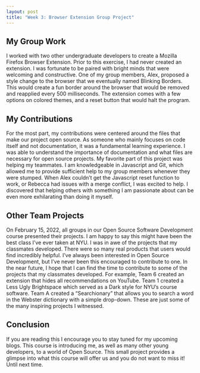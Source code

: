 ```yaml
---
layout: post
title: "Week 3: Browser Extension Group Project"
---
```


## My Group Work

I worked with two other undergraduate developers to create a Mozilla Firefox Browser Extension. Prior to this exercise, I had never created an extension. I was fortunate to be paired with bright minds that were welcoming and constructive. One of my group members, Alex, proposed a style change to the browser that we eventually named Blinking Borders. This would create a fun border around the browser that would be removed and reapplied every 500 milliseconds. The extension comes with a few options on colored themes, and a reset button that would halt the program. 

## My Contributions

For the most part, my contributions were centered around the files that make our project open source. As someone who mainly focuses on code itself and not documentation, it was a fundamental learning experience. I was able to understand the importance of documentation and what files are necessary for open source projects. 
My favorite part of this project was helping my teammates. I am knowledgeable in Javascript and Git, which allowed me to provide sufficient help to my group members whenever they were stumped. When Alex couldn’t get the Javascript reset function to work, or Rebecca had issues with a merge conflict, I was excited to help. I discovered that helping others with something I am passionate about can be even more exhilarating than doing it myself. 

## Other Team Projects

On February 15, 2022, all groups in our Open Source Software Development course presented their projects. I am happy to say this might have been the best class I’ve ever taken at NYU. I was in awe of the projects that my classmates developed. There were so many real products that users would find incredibly helpful. I’ve always been interested in Open Source Development, but I’ve never been this encouraged to contribute to one. In the near future, I hope that I can find the time to contribute to some of the projects that my classmates developed. For example, Team 6 created an extension that hides all recommendations on YouTube. Team 1 created a Less Ugly Brightspace which served as a Dark style for NYU’s course software. Team A created a “Searchionary” that allows you to search a word in the Webster dictionary with a simple drop-down. These are just some of the many inspiring projects I witnessed. 

## Conclusion

If you are reading this I encourage you to stay tuned for my upcoming blogs. This course is introducing me, as well as many other young developers, to a world of Open Source. This small project provides a glimpse into what this course will offer us and you do not want to miss it! Until next time.
